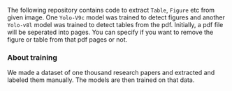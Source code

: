 The following repository contains code to extract `Table`, `Figure` etc from given image. One `Yolo-V9c` model was trained to detect figures and another `Yolo-v8l` model was trained to detect tables from the pdf.
Initially, a pdf file will be seperated into pages. You can specify if you want to remove the figure or table from that pdf pages or not. 

### About training
We made a dataset of one thousand research papers and extracted and labeled them manually. The models are then trained on that data. 

